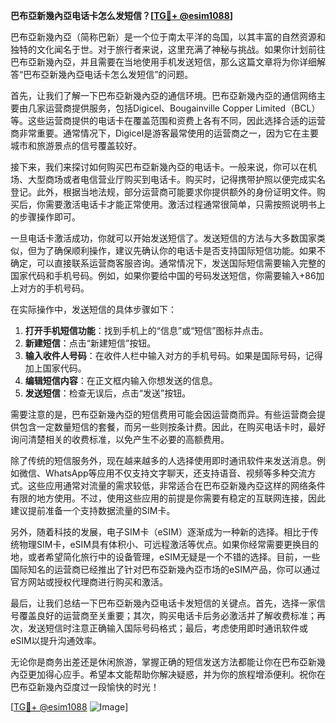 **巴布亞新幾內亞电话卡怎么发短信？[[TG💪+ @esim1088](https://t.me/s/esim1088)]**

巴布亞新幾內亞（简称巴新）是一个位于南太平洋的岛国，以其丰富的自然资源和独特的文化闻名于世。对于旅行者来说，这里充满了神秘与挑战。如果你计划前往巴布亞新幾內亞，并且需要在当地使用手机发送短信，那么这篇文章将为你详细解答“巴布亞新幾內亞电话卡怎么发短信”的问题。

首先，让我们了解一下巴布亞新幾內亞的通信环境。巴布亞新幾內亞的通信网络主要由几家运营商提供服务，包括Digicel、Bougainville Copper Limited（BCL）等。这些运营商提供的电话卡在覆盖范围和资费上各有不同，因此选择合适的运营商非常重要。通常情况下，Digicel是游客最常使用的运营商之一，因为它在主要城市和旅游景点的信号覆盖较好。

接下来，我们来探讨如何购买巴布亞新幾內亞的电话卡。一般来说，你可以在机场、大型商场或者电信营业厅购买到电话卡。购买时，记得携带护照以便完成实名登记。此外，根据当地法规，部分运营商可能要求你提供额外的身份证明文件。购买后，你需要激活电话卡才能正常使用。激活过程通常很简单，只需按照说明书上的步骤操作即可。

一旦电话卡激活成功，你就可以开始发送短信了。发送短信的方法与大多数国家类似，但为了确保顺利操作，建议先确认你的电话卡是否支持国际短信功能。如果不确定，可以直接联系运营商客服咨询。通常情况下，发送国际短信需要输入完整的国家代码和手机号码。例如，如果你要给中国的号码发送短信，你需要输入+86加上对方的手机号码。

在实际操作中，发送短信的具体步骤如下：

1. **打开手机短信功能**：找到手机上的“信息”或“短信”图标并点击。
2. **新建短信**：点击“新建短信”按钮。
3. **输入收件人号码**：在收件人栏中输入对方的手机号码。如果是国际号码，记得加上国家代码。
4. **编辑短信内容**：在正文框内输入你想发送的信息。
5. **发送短信**：检查无误后，点击“发送”按钮。

需要注意的是，巴布亞新幾內亞的短信费用可能会因运营商而异。有些运营商会提供包含一定数量短信的套餐，而另一些则按条计费。因此，在购买电话卡时，最好询问清楚相关的收费标准，以免产生不必要的高额费用。

除了传统的短信服务外，现在越来越多的人选择使用即时通讯软件来发送消息。例如微信、WhatsApp等应用不仅支持文字聊天，还支持语音、视频等多种交流方式。这些应用通常对流量的需求较低，非常适合在巴布亞新幾內亞这样的网络条件有限的地方使用。不过，使用这些应用的前提是你需要有稳定的互联网连接，因此建议提前准备一个支持数据流量的SIM卡。

另外，随着科技的发展，电子SIM卡（eSIM）逐渐成为一种新的选择。相比于传统物理SIM卡，eSIM具有体积小、可远程激活等优点。如果你经常需要更换目的地，或者希望简化旅行中的设备管理，eSIM无疑是一个不错的选择。目前，一些国际知名的运营商已经推出了针对巴布亞新幾內亞市场的eSIM产品，你可以通过官方网站或授权代理商进行购买和激活。

最后，让我们总结一下巴布亞新幾內亞电话卡发短信的关键点。首先，选择一家信号覆盖良好的运营商至关重要；其次，购买电话卡后务必激活并了解收费标准；再次，发送短信时注意正确输入国际号码格式；最后，考虑使用即时通讯软件或eSIM以提升沟通效率。

无论你是商务出差还是休闲旅游，掌握正确的短信发送方法都能让你在巴布亞新幾內亞更加得心应手。希望本文能帮助你解决疑惑，并为你的旅程增添便利。祝你在巴布亞新幾內亞度过一段愉快的时光！

[[TG💪+ @esim1088](https://t.me/s/esim1088) ![Image](https://i.postimg.cc/4NQfJmqS/Snipaste-2025-05-13-00-14-12.png)]